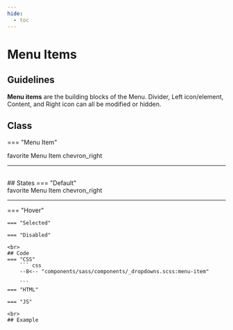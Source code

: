 ```yaml
---
hide:
  - toc
---
```


# **Menu Items**
## Guidelines
**Menu items** are the building blocks of the Menu. Divider, Left icon/element, Content, and Right icon
can all be modified or hidden.
## Class
=== "Menu Item"
    <div class="btn-grid-1">
        <div class="grid-items">
            <div class="menu-item" role="menuitem">
                <div class="item-wrapper">
                    <span class="left-icon" aria-hidden="true">favorite</span>
                    <span class="item-label">Menu Item</span>
                    <span class="right-icon" aria-hidden="true">chevron_right</span>
                </div>
                <hr class="divider hidden">
            </div>
        </div>
    </div>
    <br>
    ## States
    === "Default"
        <div class="btn-grid-1">
            <div class="grid-items">
                <div class="menu-item" role="menuitem">
                    <div class="item-wrapper">
                        <span class="left-icon" aria-hidden="true">favorite</span>
                        <span class="item-label">Menu Item</span>
                        <span class="right-icon" aria-hidden="true">chevron_right</span>
                    </div>
                    <hr class="divider hidden">
                </div>
            </div>
        </div>
    === "Hover"
        
    === "Selected"

    === "Disabled"

    <br>
    ## Code
    === "CSS"
        ``` css
        --8<-- "components/sass/components/_dropdowns.scss:menu-item"

        ```
    === "HTML"

    === "JS"

    <br>
    ## Example